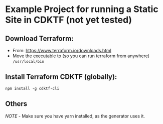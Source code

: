 # Example Project for running a Static Site in CDKTF (not yet tested)

## Download Terraform:
- From: https://www.terraform.io/downloads.html
- Move the executable to (so you can run terraform from anywhere)
`/usr/local/bin`

## Install Terraform CDKTF (globally):
`npm install -g cdktf-cli`

## Others
*NOTE* - Make sure you have yarn installed, as the generator uses it.

